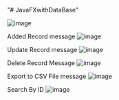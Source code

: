 "# JavaFXwithDataBase" 

![image](https://github.com/Dominik-Strupczewski/JavaFXwithDataBase/assets/115743373/9d791532-ac87-4fb5-94da-d8729d01ec0e)

Added Record message
![image](https://github.com/Dominik-Strupczewski/JavaFXwithDataBase/assets/115743373/ae7bf74d-38d6-453c-9560-e12757840299)

Update Record message
![image](https://github.com/Dominik-Strupczewski/JavaFXwithDataBase/assets/115743373/40bdd745-5496-473a-a478-e7ef18bc81ea)

Delete Record Message
![image](https://github.com/Dominik-Strupczewski/JavaFXwithDataBase/assets/115743373/4db5b09b-87f5-4705-aa15-774af5b4a5be)

Export to CSV File message
![image](https://github.com/Dominik-Strupczewski/JavaFXwithDataBase/assets/115743373/e0b9073c-fcbe-45bf-ab31-6745be08b668)

Search By ID
![image](https://github.com/Dominik-Strupczewski/JavaFXwithDataBase/assets/115743373/31de77f2-877b-4435-962d-95ce930f19d4)




